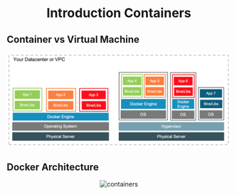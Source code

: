 <!-- Heading -->
<h1 align="center">Introduction Containers</h1>

## Container vs Virtual Machine
<p align="center">
  <img src="images/introduction-containers/images-1.png" witdh="50%" height="50%" alt="containers"/>
</p>

## Docker Architecture
<p align="center">
  <img src="images/introduction-containers/images-2.png" witdh="50%" height="50%" alt="containers"/>
</p>